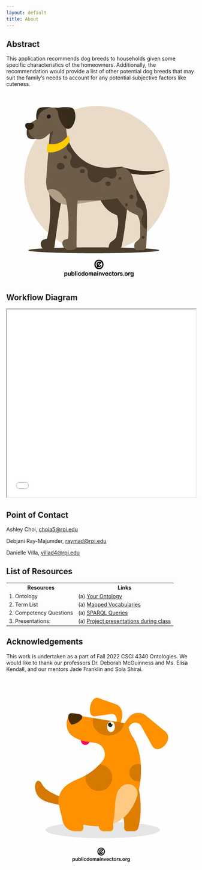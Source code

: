 ```yaml
---
layout: default
title: About
---
```


## Abstract

This application recommends dog breeds to households given some specific characteristics of the homeowners. Additionally, the recommendation would provide a list of other potential dog breeds that may suit the family’s needs to account for any potential subjective factors like cuteness.

<img src="images/dog1.jpg"/>

## Workflow Diagram

<iframe src="files/workflowDiagram.pdf" style="width:100%; height: 500px"></iframe>

## Point of Contact

Ashley Choi, choia5@rpi.edu

Debjani Ray-Majumder, raymad@rpi.edu

Danielle Villa, villad4@rpi.edu

## List of Resources

<table>
  <tr>
    <th>Resources</th>
    <th>Links</th>
  </tr>
  <tr>
    <td>1. Ontology</td>
    <td>(a) <a href="https://github.com/tetherless-world/ontology-engineering/tree/dog-breed-ontology/oe2022/dog-breed-ontology">Your Ontology</a></td>
  </tr>
  <tr>
    <td>2. Term List</td>
    <td>(a) <a href="https://dog-breed-ontology--rpi-ontology-engineering.netlify.app/oe2022/dog-breed-ontology/termlist">Mapped Vocabularies</a> </td>
  </tr>
  <tr>
    <td>2. Competency Questions</td>
    <td>(a) <a href="https://dog-breed-ontology--rpi-ontology-engineering.netlify.app/oe2022/dog-breed-ontology/demo">SPARQL Queries</a> </td>
  </tr>
  <tr>
    <td>3. Presentations:</td>
    <td>(a) <a href="https://dog-breed-ontology--rpi-ontology-engineering.netlify.app/oe2022/dog-breed-ontology/presentations">Project presentations during class</a> </td>
  </tr>
</table>

## Acknowledgements

This work is undertaken as a part of Fall 2022 CSCI 4340 Ontologies. We would like to thank our professors Dr. Deborah McGuinness and Ms. Elisa Kendall, and our mentors Jade Franklin and Sola Shirai. 

<img src="images/dog2.jpg"/>
